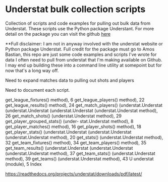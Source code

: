 # Understat bulk collection scripts

Collection of scripts and code examples for pulling out bulk data from Understat. These scripts use the Python package Understant. For more detail on the package you can visit the github [here](https://github.com/amosbastian/understat)

**Full disclaimer: I am not in anyway involved with the understat website or Python package Understat. Full credit for the package must go to Amos Bastian, this repo are just some code examples and scripts I've wrote for data I often need to pull from understat that I'm making available on Github. I may end up building these into a command line utility at somepoint but for now that's a long way off.


Need to expand matches data to pulling out shots and players

Need to document each script.

get_league_fixtures()
method), 6 get_league_players()
method), 22 get_league_results()
method), 24 get_match_players()
(understat.Understat (understat.Understat (understat.Understat (understat.Understat
method), 26
get_match_shots() (understat.Understat method),
29
get_player_grouped_stats() (under- stat.Understat method), 8
get_player_matches()
method), 16 get_player_shots()
method), 18 get_player_stats()
(understat.Understat (understat.Understat (understat.Understat
method), 20
get_stats() (understat.Understat method), 32
get_team_fixtures()
method), 34 get_team_players()
method), 35 get_team_results()
(understat.Understat (understat.Understat (understat.Understat
method), 37
get_team_stats() (understat.Understat method),
39
get_teams() (understat.Understat method), 43
U
understat (module), 5
Index


https://readthedocs.org/projects/understat/downloads/pdf/latest/
